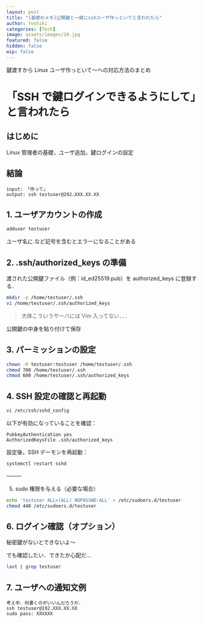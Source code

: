 ```yaml
---
layout: post
title: "[基礎のメモ]公開鍵と一緒にsshユーザ作っといてと言われたら"
author: Yoshiki
categories: [Tech]
image: assets/images/10.jpg
featured: false
hidden: false
wip: false
---
```


鍵渡すから Linux ユーザ作っといて〜への対応方法のまとめ

# 「SSH で鍵ログインできるようにして」と言われたら

## はじめに

Linux 管理者の基礎，ユーザ追加，鍵ログインの設定

## 結論

```
input: 「作って」
output: ssh testuser@192.XXX.XX.XX
```

## 1. ユーザアカウントの作成

```bash
adduser testuser
```

ユーザ名に.など記号を含むとエラーになることがある

## 2. .ssh/authorized_keys の準備

渡された公開鍵ファイル（例：id_ed25519.pub）を authorized_keys に登録する．

```bash
mkdir -p /home/testuser/.ssh
vi /home/testuser/.ssh/authorized_keys
```

> 大体こういうサーバには Vim 入ってない．．．

公開鍵の中身を貼り付けて保存

## 3. パーミッションの設定

```bash
chown -R testuser:testuser /home/testuser/.ssh
chmod 700 /home/testuser/.ssh
chmod 600 /home/testuser/.ssh/authorized_keys
```

## 4. SSH 設定の確認と再起動

```bash
vi /etc/ssh/sshd_config
```

以下が有効になっていることを確認：

```
PubkeyAuthentication yes
AuthorizedKeysFile .ssh/authorized_keys
```

設定後，SSH デーモンを再起動：

```bash
systemctl restart sshd
```

⸻

5. sudo 権限を与える（必要な場合）

```bash
echo 'testuser ALL=(ALL) NOPASSWD:ALL' > /etc/sudoers.d/testuser
chmod 440 /etc/sudoers.d/testuser
```

## 6. ログイン確認（オプション）

秘密鍵がないとできないよ〜

でも確認したい．できたか心配だ...

```bash
last | grep testuser
```

## 7. ユーザへの通知文例

```
考え中．何書くのがいいんだろうか．
ssh testuser@192.XXX.XX.XX
sudo pass: XXXXXX
```
